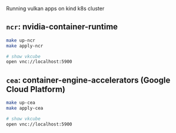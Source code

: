 Running vulkan apps on kind k8s cluster

## `ncr`: nvidia-container-runtime

```sh
make up-ncr
make apply-ncr

# show vkcube
open vnc://localhost:5900
```


## `cea`: container-engine-accelerators (Google Cloud Platform)

```sh
make up-cea
make apply-cea

# show vkcube
open vnc://localhost:5900
```
